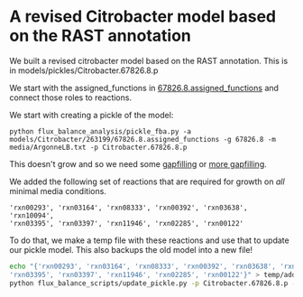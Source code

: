 # A revised Citrobacter model based on the RAST annotation

We built a revised citrobacter model based on the RAST annotation. This is in models/pickles/Citrobacter.67826.8.p

We start with the assigned_functions in [67826.8.assigned_functions](67826.8.assigned_functions) and connect those 
roles to reactions.

We start with creating a pickle of the model:

```
python flux_balance_analysis/pickle_fba.py -a models/Citrobacter/263199/67826.8.assigned_functions -g 67826.8 -m media/ArgonneLB.txt -p Citrobacter.67826.8.p
```

This doesn't grow and so we need some [gapfilling](../gapfilling/README.md) or 
[more gapfilling](../flux_balance_gapfilling/README.md).

We added the following set of reactions that are required for growth on *all* minimal media conditions.

```
'rxn00293', 'rxn03164', 'rxn08333', 'rxn00392', 'rxn03638', 'rxn10094', 
'rxn03395', 'rxn03397', 'rxn11946', 'rxn02285', 'rxn00122'
```

To do that, we make a temp file with these reactions and use that to update our pickle model. This also backups the 
old model into a new file!

```bash
echo "{'rxn00293', 'rxn03164', 'rxn08333', 'rxn00392', 'rxn03638', 'rxn10094', \
'rxn03395', 'rxn03397', 'rxn11946', 'rxn02285', 'rxn00122'}" > temp/addnl
python flux_balance_scripts/update_pickle.py -p Citrobacter.67826.8.p -r temp/addnl -v
```


